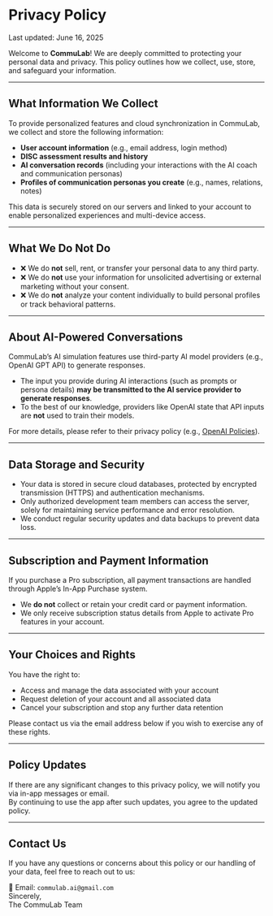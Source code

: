 # Privacy Policy  
Last updated: June 16, 2025  

Welcome to **CommuLab**! We are deeply committed to protecting your personal data and privacy. This policy outlines how we collect, use, store, and safeguard your information.

---

## What Information We Collect

To provide personalized features and cloud synchronization in CommuLab, we collect and store the following information:

- **User account information** (e.g., email address, login method)  
- **DISC assessment results and history**  
- **AI conversation records** (including your interactions with the AI coach and communication personas)  
- **Profiles of communication personas you create** (e.g., names, relations, notes)

This data is securely stored on our servers and linked to your account to enable personalized experiences and multi-device access.

---

## What We Do **Not** Do

- ❌ We do **not** sell, rent, or transfer your personal data to any third party.  
- ❌ We do **not** use your information for unsolicited advertising or external marketing without your consent.  
- ❌ We do **not** analyze your content individually to build personal profiles or track behavioral patterns.

---

## About AI-Powered Conversations

CommuLab’s AI simulation features use third-party AI model providers (e.g., OpenAI GPT API) to generate responses.

- The input you provide during AI interactions (such as prompts or persona details) **may be transmitted to the AI service provider to generate responses**.  
- To the best of our knowledge, providers like OpenAI state that API inputs are **not** used to train their models.

For more details, please refer to their privacy policy (e.g., [OpenAI Policies](https://openai.com/security-and-privacy/)).

---

## Data Storage and Security

- Your data is stored in secure cloud databases, protected by encrypted transmission (HTTPS) and authentication mechanisms.  
- Only authorized development team members can access the server, solely for maintaining service performance and error resolution.  
- We conduct regular security updates and data backups to prevent data loss.

---

## Subscription and Payment Information

If you purchase a Pro subscription, all payment transactions are handled through Apple’s In-App Purchase system.

- We **do not** collect or retain your credit card or payment information.  
- We only receive subscription status details from Apple to activate Pro features in your account.

---

## Your Choices and Rights

You have the right to:
- Access and manage the data associated with your account  
- Request deletion of your account and all associated data  
- Cancel your subscription and stop any further data retention

Please contact us via the email address below if you wish to exercise any of these rights.

---

## Policy Updates

If there are any significant changes to this privacy policy, we will notify you via in-app messages or email.  
By continuing to use the app after such updates, you agree to the updated policy.

---

## Contact Us

If you have any questions or concerns about this policy or our handling of your data, feel free to reach out to us:

📧 Email: `commulab.ai@gmail.com`  
Sincerely,  
The CommuLab Team